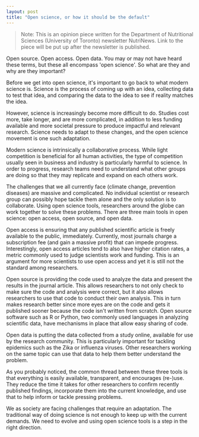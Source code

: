 ```yaml
---
layout: post
title: "Open science, or how it should be the default"
---
```


> Note: This is an opinion piece written for the Department of Nutritional
Sciences (University of Toronto) newsletter NutriNews. Link to the piece will be
put up after the newsletter is published.

Open source. Open access. Open data. You may or may not have heard these terms, 
but these all encompass 'open science'. So what are they and why are they
important?

Before we get into open science, it's important to go back to what modern
science is. Science is the process of coming up with an idea, collecting data to
test that idea, and comparing the data to the idea to see if reality matches the
idea.

However, science is increasingly become more difficult to do. Studies cost more,
take longer, and are more complicated, in addition to less funding available and
more societal pressure to produce impactful and relevant research. Science needs
to adapt to these changes, and the open science movement is one such adaptation.

Modern science is intrinsically a collaborative process. While light competition
is beneficial for all human activities, the type of competition usually seen in
business and industry is particularly harmful to science. In order to progress,
research teams need to understand what other groups are doing so that they may
replicate and expand on each others work. 

The challenges that we all currently face (climate change, prevention diseases) 
are massive and complicated. No individual scientist or research group can 
possibly hope tackle them alone and the only solution is to collaborate. Using
open science tools, researchers around the globe can work together to solve 
these problems. There are three main tools in open science: open access, open
source, and open data.

Open access is ensuring that any published scientific article is freely
available to the public, immediately. Currently, most journals charge a
subscription fee (and gain a massive profit) that can impede progress.
Interestingly, open access articles tend to also have higher citation rates, a
metric commonly used to judge scientists work and funding. This is an argument
for more scientists to use open access and yet it is still not the standard
among researchers.

Open source is providing the code used to analyze the data and present the
results in the journal article. This allows researchers to not only check to
make sure the code and analysis were correct, but it also allows researchers to
use that code to conduct their own analysis. This in turn makes research better
since more eyes are on the code and gets it published sooner because the code
isn't written from scratch. Open source software such as R or Python, two
commonly used languages in analyzing scientific data, have mechanisms in place
that allow easy sharing of code.

Open data is putting the data collected from a study online, available for use 
by the research community. This is particularly important for tackling epidemics
such as the Zika or influenza viruses. Other researchers working on the same
topic can use that data to help them better understand the problem.

As you probably noticed, the common thread between these three tools is that
everything is easily available, transparent, and encourages (re-)use. They
reduce the time it takes for other researchers to confirm recently published
findings, incorporate them into the current knowledge, and use that to help
inform or tackle pressing problems.

We as society are facing challenges that require an adaptation. The traditional
way of doing science is not enough to keep up with the current demands. We need
to evolve and using open science tools is a step in the right direction.
